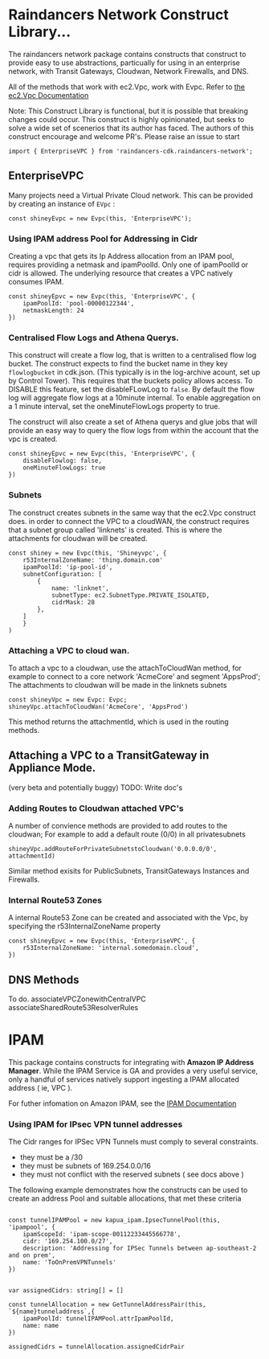 # Raindancers Network Construct Library...

The raindancers network package contains  constructs that construct to provide easy to use abstractions, particually for using in an enterprise network, with Transit Gateways, Cloudwan, Network Firewalls, and DNS.

All of the methods that work with ec2.Vpc, work with Evpc.   Refer to [the ec2.Vpc Documentation](https://docs.aws.amazon.com/cdk/api/v2/docs/aws-cdk-lib.aws_ec2-readme.html)

Note: This Construct Library is functional, but it is possible that breaking changes could occur.   This construct is highly opinionated, but seeks to solve a wide set of scenerios that its author has faced.   The authors of this construct encourage and welcome PR's.  Please raise an issue to start


```
import { EnterpriseVPC } from 'raindancers-cdk.raindancers-network';
```

## EnterpriseVPC
Many projects need a Virtual Private Cloud network.  This can be provided by creating an instance of ```EVpc``` :
```
const shineyEvpc = new Evpc(this, 'EnterpriseVPC');
```

### Using IPAM address Pool for Addressing in Cidr

Creating a vpc that gets its Ip Address allocation from an IPAM pool, requires providing a netmask and ipamPoolId.  Only one of ipamPoolId or cidr is allowed.    The underlying resource that creates a VPC natively consumes IPAM.

```
const shineyEpvc = new Evpc(this, 'EnterpriseVPC', {
	ipamPoolId: 'pool-00000122344',
	netmaskLength: 24
})
```


### Centralised Flow Logs and Athena Querys.

This construct will create a flow log, that is written to a centralised flow log bucket. The construct expects to find the bucket name in they key ```flowlogbucket``` in cdk.json. (This typically is in the log-archive acount, set up by Control Tower). This requires that the buckets policy allows access. To DISABLE this feature, set the disableFLowLog to ```false```.  By default the flow log will aggregate flow logs at a 10minute internal.  To enable aggregation on a 1 minute interval, set the oneMinuteFlowLogs property to true.   

The construct will also create a set of Athena querys and glue jobs that will provide an easy way to query the flow logs from within the account that the vpc is created. 

```
const shineyEpvc = new Evpc(this, 'EnterpriseVPC', {
	disableFlowlog: false,
	oneMinuteFlowLogs: true
})
```


### Subnets
The construct creates subnets in the same way that the ec2.Vpc construct does.   in order to connect the VPC to a cloudWAN, the construct requires that a subnet group called 'linknets' is created.  This is where the attachments for cloudwan will be created.  

```
const shiney = new Evpc(this, 'Shineyvpc', {
	r53InternalZoneName: 'thing.domain.com'
	ipamPoolId: 'ip-pool-id', 
	subnetConfiguration: [
		{
			name: 'linknet',
			subnetType: ec2.SubnetType.PRIVATE_ISOLATED,
			cidrMask: 28
		},
	]
	}
)
```

### Attaching a VPC to cloud wan.

To attach a vpc to a cloudwan, use the attachToCloudWan method, for example to connect to a core network 'AcmeCore' and segment 'AppsProd';  The attachments to cloudwan will be made in the linknets subnets

```
const shineyVpc = new Evpc: Evpc;
shineyVpc.attachToCloudWan('AcmeCore', 'AppsProd')
```
This method returns the attachmentId, which is used in the routing methods.

## Attaching a VPC to a TransitGateway in Appliance Mode.
(very beta and potentially buggy)
TODO: Write doc's


### Adding Routes to Cloudwan attached VPC's

A number of convience methods are provided to add routes to the cloudwan; For example to add a default route (0/0) in all privatesubnets

```
shineyVpc.addRouteForPrivateSubnetstoCloudwan('0.0.0.0/0', attachmentId)
```

Similar method exisits for PublicSubnets, TransitGateways Instances and Firewalls. 


### Internal Route53 Zones

A internal Route53 Zone can be created and associated with the Vpc, by specifying the r53InternalZoneName property
```
const shineyEpvc = new Evpc(this, 'EnterpriseVPC', {
	r53InternalZoneName: 'internal.somedomain.cloud',
})
```

## DNS Methods
To do.
associateVPCZonewithCentralVPC
associateSharedRoute53ResolverRules



# IPAM  

This package contains constructs for integrating with **Amazon IP Address Manager**.  While the IPAM Service is GA and provides a very useful service, only a handful of services natively support ingesting a IPAM allocated address ( ie, VPC ). 

For futher infomation on Amazon IPAM, see the [IPAM Documentation](https://docs.aws.amazon.com/vpc/latest/ipam/getting-started-ipam.html)



### Using IPAM for IPsec VPN tunnel addresses ###

The Cidr ranges for IPSec VPN Tunnels must comply to several constraints.  
- they must be a /30
- they must be subnets of 169.254.0.0/16 
- they must not conflict with the reserved subnets ( see docs above )

The following example demonstrates how the constructs can be used to create an address Pool and suitable allocations, that met these criteria

```

const tunnelIPAMPool = new kapua_ipam.IpsecTunnelPool(this, 'ipampool', {
	ipamScopeId: 'ipam-scope-00112233445566778',
	cidr: '169.254.100.0/27',
	description: 'Addressing for IPSec Tunnels between ap-southeast-2 and on prem',
	name: 'ToOnPremVPNTunnels'
})


var assignedCidrs: string[] = []

const tunnelAllocation = new GetTunnelAddressPair(this, `${name}tunneladdress`,{
	ipamPoolId: tunnelIPAMPool.attrIpamPoolId,
	name: name
})

assignedCidrs = tunnelAllocation.assignedCidrPair

```
